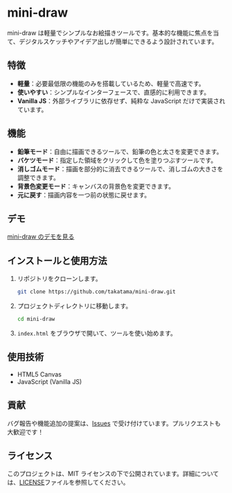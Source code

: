 # mini-draw

mini-draw は軽量でシンプルなお絵描きツールです。基本的な機能に焦点を当て、デジタルスケッチやアイデア出しが簡単にできるよう設計されています。

## 特徴

- **軽量**：必要最低限の機能のみを搭載しているため、軽量で高速です。
- **使いやすい**：シンプルなインターフェースで、直感的に利用できます。
- **Vanilla JS**：外部ライブラリに依存せず、純粋な JavaScript だけで実装されています。

## 機能

- **鉛筆モード**：自由に描画できるツールで、鉛筆の色と太さを変更できます。
- **バケツモード**：指定した領域をクリックして色を塗りつぶすツールです。
- **消しゴムモード**：描画を部分的に消去できるツールで、消しゴムの大きさを調整できます。
- **背景色変更モード**：キャンバスの背景色を変更できます。
- **元に戻す**：描画内容を一つ前の状態に戻せます。

## デモ

<a href="https://mini-draw.pages.dev/" target="_blank">mini-draw のデモを見る</a>

## インストールと使用方法

1. リポジトリをクローンします。

   ```bash
   git clone https://github.com/takatama/mini-draw.git
   ```

2. プロジェクトディレクトリに移動します。

   ```bash
   cd mini-draw
   ```

3. `index.html` をブラウザで開いて、ツールを使い始めます。

## 使用技術

- HTML5 Canvas
- JavaScript (Vanilla JS)

## 貢献

バグ報告や機能追加の提案は、[Issues](https://github.com/takatama/mini-draw/issues) で受け付けています。プルリクエストも大歓迎です！

## ライセンス

このプロジェクトは、MIT ライセンスの下で公開されています。詳細については、[LICENSE](LICENSE)ファイルを参照してください。
